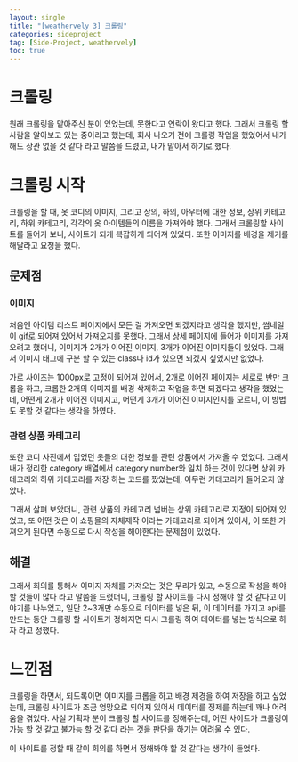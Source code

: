 ```yaml
---
layout: single
title: "[weathervely 3] 크롤링"
categories: sideproject
tag: [Side-Project, weathervely]
toc: true
---
```


# 크롤링

원래 크롤링을 맡아주신 분이 있었는데, 못한다고 연락이 왔다고 했다. 그래서 크롤링 할 사람을 알아보고 있는 중이라고 했는데, 회사 나오기 전에 크롤링 작업을 했었어서 내가 해도 상관 없을 것 같다 라고 말씀을 드렸고, 내가 맡아서 하기로 했다.

# 크롤링 시작

크롤링을 할 때, 옷 코디의 이미지, 그리고 상의, 하의, 아우터에 대한 정보, 상위 카테고리, 하위 카테고리, 각각의 옷 아이템들의 이름을 가져와야 했다. 그래서 크롤링할 사이트를 들어가 보니, 사이트가 되게 복잡하게 되어져 있었다. 또한 이미지를 배경을 제거를 해달라고 요청을 했다.

## 문제점

### 이미지

처음엔 아이템 리스트 페이지에서 모든 걸 가져오면 되겠지라고 생각을 했지만, 썸네일이 gif로 되어져 있어서 가져오지를 못했다. 그래서 상세 페이지에 들어가 이미지를 가져오려고 했더니, 이미지가 2개가 이어진 이미지, 3개가 이어진 이미지들이 있었다. 그래서 이미지 태그에 구분 할 수 있는 class나 id가 있으면 되겠지 싶었지만 없었다.

가로 사이즈는 1000px로 고정이 되어져 있어서, 2개로 이어진 페이지는 세로로 반만 크롭을 하고, 크롭한 2개의 이미지를 배경 삭제하고 작업을 하면 되겠다고 생각을 했었는데, 어떤게 2개가 이어진 이미지고, 어떤게 3개가 이어진 이미지인지를 모르니, 이 방법도 못할 것 같다는 생각을 하였다.

### 관련 상품 카테고리

또한 코디 사진에서 입었던 옷들의 대한 정보를 관련 상품에서 가져올 수 있었다. 그래서 내가 정리한 category 배열에서 category number와 일치 하는 것이 있다면 상위 카테고리와 하위 카테고리를 저장 하는 코드를 짰었는데, 아무런 카테고리가 들어오지 않았다.

그래서 살펴 보았더니, 관련 상품의 카테고리 넘버는 상위 카테고리로 지정이 되어져 있었고, 또 어떤 것은 이 쇼핑몰의 자체제작 이라는 카테고리로 되어져 있어서, 이 또한 가져오게 된다면 수동으로 다시 작성을 해야한다는 문제점이 있었다.

## 해결

그래서 회의를 통해서 이미지 자체를 가져오는 것은 무리가 있고, 수동으로 작성을 해야 할 것들이 많다 라고 말씀을 드렸더니, 크롤링 할 사이트를 다시 정해야 할 것 같다고 이야기를 나누었고, 일단 2~3개만 수동으로 데이터를 넣은 뒤, 이 데이터를 가지고 api를 만드는 동안 크롤링 할 사이트가 정해지면 다시 크롤링 하여 데이터를 넣는 방식으로 하자 라고 정했다.

# 느낀점

크롤링을 하면서, 되도록이면 이미지를 크롭을 하고 배경 제경을 하여 저장을 하고 싶었는데, 크롤링 사이트가 조금 엉망으로 되어져 있어서 데이터를 정제를 하는데 꽤나 어려움을 겪었다. 사실 기획자 분이 크롤링 할 사이트를 정해주는데, 어떤 사이트가 크롤링이 가능 할 것 같고 불가능 할 것 같다 라는 것을 판단을 하기는 어려울 수 있다.

이 사이트를 정할 때 같이 회의를 하면서 정해봐야 할 것 같다는 생각이 들었다.
